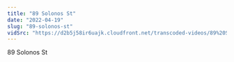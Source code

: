 ```yaml
---
title: "89 Solonos St"
date: "2022-04-19"
slug: "89-solonos-st"
vidSrc: "https://d2b5j58ir6uajk.cloudfront.net/transcoded-videos/89%20Solonos%20St.%20-%2091%20Solonos%20St-.mp4"
---
```


89 Solonos St
